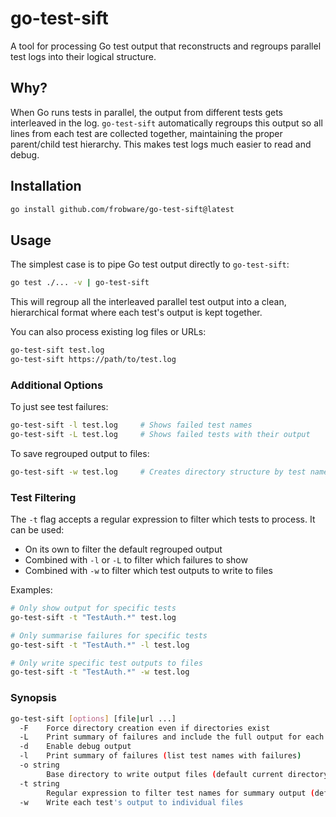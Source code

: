 # go-test-sift

A tool for processing Go test output that reconstructs and regroups parallel test logs into their logical structure.

## Why?

When Go runs tests in parallel, the output from different tests gets interleaved in the log. `go-test-sift` automatically regroups this output so all lines from each test are collected together, maintaining the proper parent/child test hierarchy. This makes test logs much easier to read and debug.

## Installation

```sh
go install github.com/frobware/go-test-sift@latest
```

## Usage

The simplest case is to pipe Go test output directly to `go-test-sift`:

```sh
go test ./... -v | go-test-sift
```

This will regroup all the interleaved parallel test output into a clean, hierarchical format where each test's output is kept together.

You can also process existing log files or URLs:

```sh
go-test-sift test.log
go-test-sift https://path/to/test.log
```

### Additional Options

To just see test failures:
```sh
go-test-sift -l test.log     # Shows failed test names
go-test-sift -L test.log     # Shows failed tests with their output
```

To save regrouped output to files:
```sh
go-test-sift -w test.log     # Creates directory structure by test name
```

### Test Filtering

The `-t` flag accepts a regular expression to filter which tests to process. It can be used:
- On its own to filter the default regrouped output
- Combined with `-l` or `-L` to filter which failures to show
- Combined with `-w` to filter which test outputs to write to files

Examples:
```sh
# Only show output for specific tests
go-test-sift -t "TestAuth.*" test.log

# Only summarise failures for specific tests
go-test-sift -t "TestAuth.*" -l test.log

# Only write specific test outputs to files
go-test-sift -t "TestAuth.*" -w test.log
```

### Synopsis

```sh
go-test-sift [options] [file|url ...]
  -F	Force directory creation even if directories exist
  -L	Print summary of failures and include the full output for each failure
  -d	Enable debug output
  -l	Print summary of failures (list test names with failures)
  -o string
        Base directory to write output files (default current directory) (default ".")
  -t string
        Regular expression to filter test names for summary output (default ".*")
  -w	Write each test's output to individual files
```
